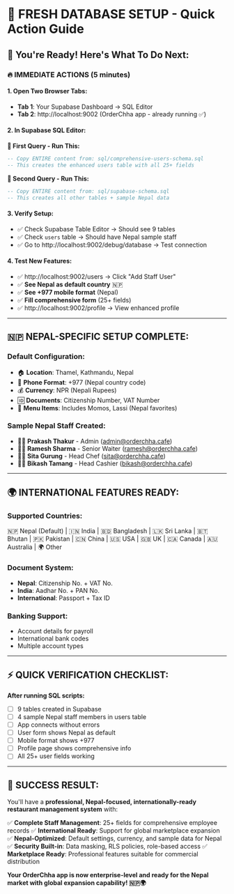 # 🚀 FRESH DATABASE SETUP - Quick Action Guide

## 🎯 You're Ready! Here's What To Do Next:

### 🔥 **IMMEDIATE ACTIONS** (5 minutes)

#### 1. **Open Two Browser Tabs:**
   - **Tab 1**: Your Supabase Dashboard → SQL Editor
   - **Tab 2**: http://localhost:9002 (OrderChha app - already running ✅)

#### 2. **In Supabase SQL Editor:**

**🔸 First Query - Run This:**
```sql
-- Copy ENTIRE content from: sql/comprehensive-users-schema.sql
-- This creates the enhanced users table with all 25+ fields
```

**🔸 Second Query - Run This:**
```sql
-- Copy ENTIRE content from: sql/supabase-schema.sql  
-- This creates all other tables + sample Nepal data
```

#### 3. **Verify Setup:**
   - ✅ Check Supabase Table Editor → Should see 9 tables
   - ✅ Check `users` table → Should have Nepal sample staff
   - ✅ Go to http://localhost:9002/debug/database → Test connection

#### 4. **Test New Features:**
   - ✅ http://localhost:9002/users → Click "Add Staff User"
   - ✅ **See Nepal as default country** 🇳🇵
   - ✅ **See +977 mobile format** (Nepal)
   - ✅ **Fill comprehensive form** (25+ fields)
   - ✅ http://localhost:9002/profile → View enhanced profile

---

## 🇳🇵 **NEPAL-SPECIFIC SETUP COMPLETE:**

### **Default Configuration:**
- 🏠 **Location**: Thamel, Kathmandu, Nepal
- 📱 **Phone Format**: +977 (Nepal country code)
- 💰 **Currency**: NPR (Nepali Rupees)
- 🆔 **Documents**: Citizenship Number, VAT Number
- 🍜 **Menu Items**: Includes Momos, Lassi (Nepal favorites)

### **Sample Nepal Staff Created:**
- 👨‍💼 **Prakash Thakur** - Admin (admin@orderchha.cafe)
- 👨‍🍳 **Ramesh Sharma** - Senior Waiter (ramesh@orderchha.cafe)
- 👩‍🍳 **Sita Gurung** - Head Chef (sita@orderchha.cafe)
- 👨‍💻 **Bikash Tamang** - Head Cashier (bikash@orderchha.cafe)

---

## 🌍 **INTERNATIONAL FEATURES READY:**

### **Supported Countries:**
🇳🇵 Nepal (Default) | 🇮🇳 India | 🇧🇩 Bangladesh | 🇱🇰 Sri Lanka | 🇧🇹 Bhutan | 🇵🇰 Pakistan | 🇨🇳 China | 🇺🇸 USA | 🇬🇧 UK | 🇨🇦 Canada | 🇦🇺 Australia | 🌍 Other

### **Document System:**
- **Nepal**: Citizenship No. + VAT No.
- **India**: Aadhar No. + PAN No.
- **International**: Passport + Tax ID

### **Banking Support:**
- Account details for payroll
- International bank codes
- Multiple account types

---

## ⚡ **QUICK VERIFICATION CHECKLIST:**

**After running SQL scripts:**
- [ ] 9 tables created in Supabase
- [ ] 4 sample Nepal staff members in users table
- [ ] App connects without errors
- [ ] User form shows Nepal as default
- [ ] Mobile format shows +977
- [ ] Profile page shows comprehensive info
- [ ] All 25+ user fields working

---

## 🎉 **SUCCESS RESULT:**

You'll have a **professional, Nepal-focused, internationally-ready restaurant management system** with:

✅ **Complete Staff Management**: 25+ fields for comprehensive employee records
✅ **International Ready**: Support for global marketplace expansion  
✅ **Nepal-Optimized**: Default settings, currency, and sample data for Nepal
✅ **Security Built-in**: Data masking, RLS policies, role-based access
✅ **Marketplace Ready**: Professional features suitable for commercial distribution

**Your OrderChha app is now enterprise-level and ready for the Nepal market with global expansion capability! 🇳🇵🌍**

